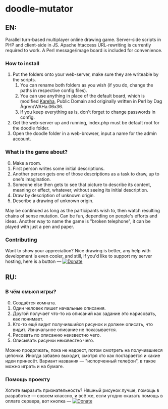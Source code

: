 ﻿# doodle-mutator

## EN:

Parallel turn-based multiplayer online drawing game.
Server-side scripts in PHP and client-side in JS.
Apache htaccess URL-rewriting is currently required to work.
A Perl message/image board is included for convenience.

### How to install

1. Put the folders onto your web-server, make sure they are writeable by the scripts.
	1. You can rename both folders as you wish (if you do, change the paths in respective config files).
	2. You can use anything in place of the default board, which is modified [Kareha](http://wakaba.c3.cx/s/web/wakaba_kareha), Public Domain and originally written in Perl by Dag Ågren/WAHa.06x36.
	3. If you keep everything as is, don't forget to change passwords in config.
2. Get the web-server up and running, index.php must be default root for the doodle folder.
3. Open the doodle folder in a web-browser, input a name for the admin account.

### What is the game about?

0. Make a room.
1. First person writes some initial descriptions.
2. Another person gets one of those descriptions as a task to draw, up to one's imagination.
3. Someone else then gets to see that picture to describe its content, meaning or effect, whatever, without seeing its initial description.
4. Draw by description of unknown origin.
5. Describe a drawing of unknown origin.

May be continued as long as the participants wish to, then watch resulting chains of sense mutation.
Can be fun, depending on people's efforts and ideas.
Another way to name the game is "broken telephone", it can be played with just a pen and paper.

### Contributing

Want to show your appreciation? Nice drawing is better, any help with development is even cooler, and still, if you'd like to support my server hosting, here is a button — [![Donate](https://img.shields.io/badge/Donate-PayPal-blue.svg)](https://www.paypal.com/cgi-bin/webscr?cmd=_s-xclick&hosted_button_id=PY8G49CJCDQLU)

## RU:

### В чём смысл игры?

0. Создаётся комната.
1. Один человек пишет начальные описания.
2. Другой получает что-то из описаний как задание это нарисовать, как понимает.
3. Кто-то ещё видит получившийся рисунок и должен описать, что видит. Изначальное описание не показывается.
4. Рисовать по описанию неизвестно чего.
5. Описывать рисунки неизвестно чего.

Можно продолжать, пока не надоест, потом смотреть на получившиеся цепочки.
Иногда забавно выходит, смотря кто как постарается и какие идеи принесёт.
Вариант названия — "испорченный телефон", в такое можно играть и на бумаге.

### Помощь проекту

Хотите выразить признательность? Няшный рисунок лучше, помощь в разработке — совсем классно, и всё же, если угодно оказать помощь в оплате сервера, вот кнопка — [![Donate](https://img.shields.io/badge/Donate-PayPal-blue.svg)](https://www.paypal.com/cgi-bin/webscr?cmd=_s-xclick&hosted_button_id=PY8G49CJCDQLU)
